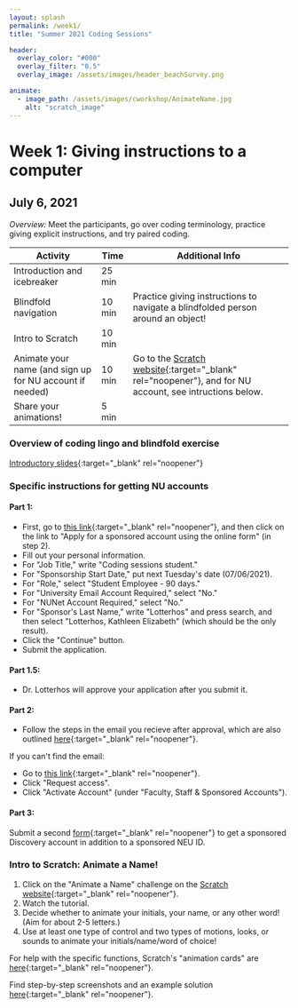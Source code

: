 ```yaml
---
layout: splash
permalink: /week1/
title: "Summer 2021 Coding Sessions"

header:
  overlay_color: "#000"
  overlay_filter: "0.5"
  overlay_image: /assets/images/header_beachSurvey.png

animate:
  - image_path: /assets/images/cworkshop/AnimateName.jpg
    alt: "scratch_image"
---
```


# Week 1: Giving instructions to a computer
## July 6, 2021

*Overview:* Meet the participants, go over coding terminology, practice giving explicit instructions, and try paired coding.

| Activity | Time | Additional Info |
| ---- | ---- | ----- |
| Introduction and icebreaker | 25 min |  |
| Blindfold navigation | 10 min | Practice giving instructions to navigate a blindfolded person around an object! |
| Intro to Scratch | 10 min |  |
| Animate your name (and sign up for NU account if needed) | 10 min | Go to the [Scratch website](https://scratch.mit.edu/projects/editor/?tutorial=all){:target="_blank" rel="noopener"}, and for NU account, see intructions below. |
| Share your animations! | 5 min |  |

### Overview of coding lingo and blindfold exercise

[Introductory slides](https://docs.google.com/presentation/d/1vjGZ8xC2mJlAUy8r8tNwISR0Lf9UU7PfLSXcRUaK4NM){:target="_blank" rel="noopener"}

### Specific instructions for getting NU accounts

#### Part 1:
* First, go to [this link](https://service.northeastern.edu/tech?id=kb_article&sys_id=4c274bc71b28701026c26391b24bcbba#_ga=2.261705037.1569047752.1624901675-419605191.1623692929){:target="_blank" rel="noopener"}, and then click on the link to "Apply for a sponsored account using the online form" (in step 2).
* Fill out your personal information.
* For "Job Title," write "Coding sessions student."
* For "Sponsorship Start Date," put next Tuesday's date (07/06/2021).
* For "Role," select "Student Employee - 90 days."
* For "University Email Account Required," select "No."
* For "NUNet Account Required," select "No."
* For "Sponsor's Last Name," write "Lotterhos" and press search, and then select "Lotterhos, Kathleen Elizabeth" (which should be the only result).
* Click the "Continue" button.
* Submit the application.


#### Part 1.5: 
* Dr. Lotterhos will approve your application after you submit it.

#### Part 2:
* Follow the steps in the email you recieve after approval, which are also outlined [here](https://docs.google.com/document/d/1wD4hDvk6pqUQtwJIL9krBtab9MeLmZCjsD_31Y2Or8g/edit){:target="_blank" rel="noopener"}.

If you can't find the email:
* Go to [this link](https://my.northeastern.edu/){:target="_blank" rel="noopener"}.
* Click "Request access".
* Click "Activate Account" (under "Faculty, Staff & Sponsored Accounts").

#### Part 3: 
Submit a second [form](https://bit.ly/NURC-AccessRequest){:target="_blank" rel="noopener"} to get a sponsored Discovery account in addition to a sponsored NEU ID.

### Intro to Scratch: Animate a Name!
1) Click on the "Animate a Name" challenge on the [Scratch website](https://scratch.mit.edu/projects/editor/?tutorial=all){:target="_blank" rel="noopener"}.  
2) Watch the tutorial.  
3) Decide whether to animate your initials, your name, or any other word! (Aim for about 2-5 letters.)  
4) Use at least one type of control and two types of motions, looks, or sounds to animate your initials/name/word of choice!

For help with the specific functions, Scratch's "animation cards" are [here](https://resources.scratch.mit.edu/www/cards/en/animation-cards.pdf){:target="_blank" rel="noopener"}.

Find step-by-step screenshots and an example solution [here](https://docs.google.com/presentation/d/1-4M9wwLV_yvjNyw_EZ_fkfKdy-XaWmbhYlPpCokanXU){:target="_blank" rel="noopener"}.
